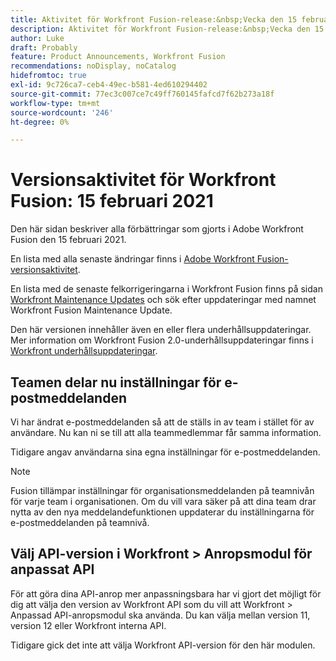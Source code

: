 ```yaml
---
title: Aktivitet för Workfront Fusion-release:&nbsp;Vecka den 15 februari 2021
description: Aktivitet för Workfront Fusion-release:&nbsp;Vecka den 15 februari 2021
author: Luke
draft: Probably
feature: Product Announcements, Workfront Fusion
recommendations: noDisplay, noCatalog
hidefromtoc: true
exl-id: 9c726ca7-ceb4-49ec-b581-4ed610294402
source-git-commit: 77ec3c007ce7c49ff760145fafcd7f62b273a18f
workflow-type: tm+mt
source-wordcount: '246'
ht-degree: 0%

---
```


# Versionsaktivitet för Workfront Fusion: 15 februari 2021

Den här sidan beskriver alla förbättringar som gjorts i Adobe Workfront Fusion den 15 februari 2021.

En lista med alla senaste ändringar finns i [Adobe Workfront Fusion-versionsaktivitet](/help/workfront-fusion/fusion-product-releases/fusion-release-activity.md).

En lista med de senaste felkorrigeringarna i Workfront Fusion finns på sidan [Workfront Maintenance Updates](https://experienceleague.adobe.com/docs/workfront-known-issues/releases/current-updates.html?lang=sv-SE) och sök efter uppdateringar med namnet Workfront Fusion Maintenance Update.

Den här versionen innehåller även en eller flera underhållsuppdateringar. Mer information om Workfront Fusion 2.0-underhållsuppdateringar finns i [Workfront underhållsuppdateringar](https://experienceleague.adobe.com/docs/workfront-known-issues/releases/current-updates.html?lang=sv-SE).

## Teamen delar nu inställningar för e-postmeddelanden

Vi har ändrat e-postmeddelanden så att de ställs in av team i stället för av användare. Nu kan ni se till att alla teammedlemmar får samma information.

Tidigare angav användarna sina egna inställningar för e-postmeddelanden.

>[!NOTE]
>
>Fusion tillämpar inställningar för organisationsmeddelanden på teamnivån för varje team i organisationen. Om du vill vara säker på att dina team drar nytta av den nya meddelandefunktionen uppdaterar du inställningarna för e-postmeddelanden på teamnivå.

## Välj API-version i Workfront > Anropsmodul för anpassat API

För att göra dina API-anrop mer anpassningsbara har vi gjort det möjligt för dig att välja den version av Workfront API som du vill att Workfront > Anpassad API-anropsmodul ska använda. Du kan välja mellan version 11, version 12 eller Workfront interna API.

Tidigare gick det inte att välja Workfront API-version för den här modulen.
